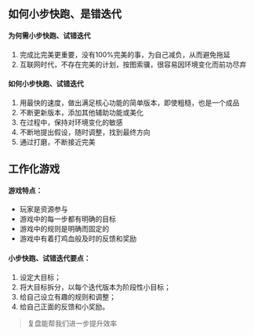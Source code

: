 ## 如何小步快跑、是错迭代

#### 为何需小步快跑、试错迭代

1. 完成比完美更重要，没有100%完美的事，为自己减负，从而避免拖延
2. 互联网时代，不存在完美的计划，按图索骥，很容易因环境变化而前功尽弃

#### 如何小步快跑、试错迭代

1. 用最快的速度，做出满足核心功能的简单版本，即使粗糙，也是一个成品
2. 不断更新版本，添加其他辅助功能或美化
3. 在过程中，保持对环境变化的敏感
4. 不断地提出假设，随时调整，找到最终方向
5. 通过打磨，不断接近完美

## 工作化游戏

#### 游戏特点：

- 玩家是资源参与
- 游戏中的每一步都有明确的目标
- 游戏中的规则是明确而固定的
- 游戏中有着打鸡血般及时的反馈和奖励

#### 小步快跑、试错迭代要点：

1. 设定大目标；
2. 将大目标拆分，以每个迭代版本为阶段性小目标；
3. 给自己设立有趣的规则和调整；
4. 给自己正面的反馈和小奖励。



> 复盘能帮我们进一步提升效率